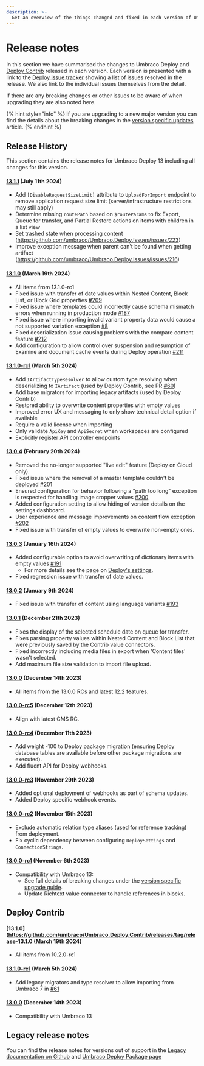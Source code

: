 ```yaml
---
description: >-
  Get an overview of the things changed and fixed in each version of Umbraco Deploy.
---
```


# Release notes

In this section we have summarised the changes to Umbraco Deploy and [Deploy Contrib](https://github.com/umbraco/Umbraco.Deploy.Contrib) released in each version. Each version is presented with a link to the [Deploy issue tracker](https://github.com/umbraco/Umbraco.Deploy.Issues/issues) showing a list of issues resolved in the release. We also link to the individual issues themselves from the detail.

If there are any breaking changes or other issues to be aware of when upgrading they are also noted here.

{% hint style="info" %}
If you are upgrading to a new major version you can find the details about the breaking changes in the [version specific updates](upgrades/version-specific.md) article.
{% endhint %}

## Release History

This section contains the release notes for Umbraco Deploy 13 including all changes for this version.

#### [13.1.1](https://github.com/umbraco/Umbraco.Deploy.Issues/issues?q=is%3Aissue+is%3Aclosed+label%3Arelease%2F13.1.1) (July 11th 2024)

* Add `[DisableRequestSizeLimit]` attribute to `UploadForImport` endpoint to remove application request size limit (server/infrastructure restrictions may still apply)
* Determine missing `routePath` based on `$routeParams` to fix Export, Queue for transfer, and Partial Restore actions on items with children in a list view
* Set trashed state when processing content (https://github.com/umbraco/Umbraco.Deploy.Issues/issues/223)
* Improve exception message when parent can't be found when getting artifact (https://github.com/umbraco/Umbraco.Deploy.Issues/issues/216)

#### [13.1.0](https://github.com/umbraco/Umbraco.Deploy.Issues/issues?q=is%3Aissue+is%3Aclosed+label%3Arelease%2F13.1.0) (March 19th 2024)

* All items from 13.1.0-rc1
* Fixed issue with transfer of date values within Nested Content, Block List, or Block Grid properties [#209](https://github.com/umbraco/Umbraco.Deploy.Issues/issues/209)
* Fixed issue where templates could incorrectly cause schema mismatch errors when running in production mode [#187](https://github.com/umbraco/Umbraco.Deploy.Issues/issues/187)
* Fixed issue where importing invalid variant property data would cause a not supported variation exception [#8](https://github.com/umbraco/Umbraco.Deploy.Issues/issues/8)
* Fixed deserialization issue causing problems with the compare content feature [#212](https://github.com/umbraco/Umbraco.Deploy.Issues/issues/212)
* Add configuration to allow control over suspension and resumption of Examine and document cache events during Deploy operation [#211](https://github.com/umbraco/Umbraco.Deploy.Issues/issues/211)

#### [13.1.0-rc1](https://github.com/umbraco/Umbraco.Deploy.Issues/issues?q=is%3Aissue+is%3Aclosed+label%3Arelease%2F13.1.0) (March 5th 2024)

* Add `IArtifactTypeResolver` to allow custom type resolving when deserializing to `IArtifact` (used by Deploy Contrib, see PR [#60](https://github.com/umbraco/Umbraco.Deploy.Contrib/pull/61))
* Add base migrators for importing legacy artifacts (used by Deploy Contrib)
* Restored ability to overwrite content properties with empty values
* Improved error UX and messaging to only show technical detail option if available
* Require a valid license when importing
* Only validate `ApiKey` and `ApiSecret` when workspaces are configured
* Explicitly register API controller endpoints

#### [13.0.4](https://github.com/umbraco/Umbraco.Deploy.Issues/issues?q=is%3Aissue+is%3Aclosed+label%3Arelease%2F13.0.4) (February 20th 2024)

* Removed the no-longer supported "live edit" feature (Deploy on Cloud only).
* Fixed issue where the removal of a master template couldn't be deployed [#201](https://github.com/umbraco/Umbraco.Deploy.Issues/issues/201)
* Ensured configuration for behavior following a "path too long" exception is respected for handling image cropper values [#200](https://github.com/umbraco/Umbraco.Deploy.Issues/issues/200)
* Added configuration setting to allow hiding of version details on the settings dashboard.
* User experience and message improvements on content flow exception [#202](https://github.com/umbraco/Umbraco.Deploy.Issues/issues/202)
* Fixed issue with transfer of empty values to overwrite non-empty ones.

#### [13.0.3](https://github.com/umbraco/Umbraco.Deploy.Issues/issues?q=is%3Aissue+is%3Aclosed+label%3Arelease%2F13.0.3) (January 16th 2024)

* Added configurable option to avoid overwriting of dictionary items with empty values [#191](https://github.com/umbraco/Umbraco.Deploy.Issues/issues/191)
    * For more details see the page on [Deploy's settings](./getting-started/deploy-settings.md).
* Fixed regression issue with transfer of date values.

#### [13.0.2](https://github.com/umbraco/Umbraco.Deploy.Issues/issues?q=is%3Aissue+is%3Aclosed+label%3Arelease%2F13.0.2) (January 9th 2024)

* Fixed issue with transfer of content using language variants [#193](https://github.com/umbraco/Umbraco.Deploy.Issues/issues/193)

#### [13.0.1](https://github.com/umbraco/Umbraco.Deploy.Issues/issues?q=is%3Aissue+is%3Aclosed+label%3Arelease%2F13.0.1) (December 21th 2023)

* Fixes the display of the selected schedule date on queue for transfer.
* Fixes parsing property values within Nested Content and Block List that were previously saved by the Contrib value connectors.
* Fixed incorrectly including media files in export when 'Content files' wasn't selected.
* Add maximum file size validation to import file upload.

#### [13.0.0](https://github.com/umbraco/Umbraco.Deploy.Issues/issues?q=is%3Aissue+is%3Aclosed+label%3Arelease%2F13.0.0) (December 14th 2023)

* All items from the 13.0.0 RCs and latest 12.2 features.

#### [13.0.0-rc5](https://github.com/umbraco/Umbraco.Deploy.Issues/issues?q=is%3Aissue+is%3Aclosed+label%3Arelease%2F13.0.0) (December 12th 2023)

* Align with latest CMS RC.

#### [13.0.0-rc4](https://github.com/umbraco/Umbraco.Deploy.Issues/issues?q=is%3Aissue+is%3Aclosed+label%3Arelease%2F13.0.0) (December 11th 2023)

* Add weight -100 to Deploy package migration (ensuring Deploy database tables are available before other package migrations are executed).
* Add fluent API for Deploy webhooks.

#### [13.0.0-rc3](https://github.com/umbraco/Umbraco.Deploy.Issues/issues?q=is%3Aissue+is%3Aclosed+label%3Arelease%2F13.0.0) (November 29th 2023)

* Added optional deployment of webhooks as part of schema updates.
* Added Deploy specific webhook events.

#### [13.0.0-rc2](https://github.com/umbraco/Umbraco.Deploy.Issues/issues?q=is%3Aissue+is%3Aclosed+label%3Arelease%2F13.0.0) (November 15th 2023)

* Exclude automatic relation type aliases (used for reference tracking) from deployment.
* Fix cyclic dependency between configuring `DeploySettings` and `ConnectionStrings`.

#### [13.0.0-rc1](https://github.com/umbraco/Umbraco.Deploy.Issues/issues?q=is%3Aissue+is%3Aclosed+label%3Arelease%2F13.0.0) (November 6th 2023)

* Compatibility with Umbraco 13:
  * See full details of breaking changes under the [version specific upgrade guide](upgrades/version-specific.md).
  * Update Richtext value connector to handle references in blocks.

## Deploy Contrib

#### [13.1.0](https://github.com/umbraco/Umbraco.Deploy.Contrib/releases/tag/release-13.1.0 (March 19th 2024)

* All items from 10.2.0-rc1

#### [13.1.0-rc1](https://github.com/umbraco/Umbraco.Deploy.Contrib/releases/tag/release-13.1.0-rc1) (March 5th 2024)

* Add legacy migrators and type resolver to allow importing from Umbraco 7 in [#61](https://github.com/umbraco/Umbraco.Deploy.Contrib/pull/61)

#### [13.0.0](https://github.com/umbraco/Umbraco.Deploy.Contrib/releases/tag/release-13.0.0) (December 14th 2023)

* Compatibility with Umbraco 13

## Legacy release notes

You can find the release notes for versions out of support in the [Legacy documentation on Github](https://github.com/umbraco/UmbracoDocs/blob/umbraco-eol-versions/11/umbraco-deploy/release-notes.md) and [Umbraco Deploy Package page](https://our.umbraco.com/packages/developer-tools/umbraco-deploy/)
